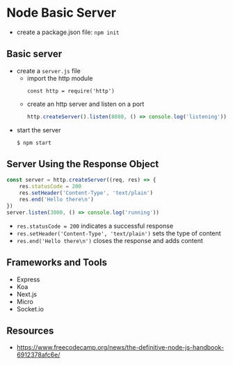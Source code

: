 # Node Basic Server

- create a package.json file: `npm init`

## Basic server
- create a `server.js` file 
    - import the http module
        ```javascipt
        const http = require('http')
        ```
    - create an http server and listen on a port
        ```javascript
        http.createServer().listen(8080, () => console.log('listening'))
        ```
- start the server
    ```
    $ npm start
    ```

## Server Using the Response Object
```javascript
const server = http.createServer((req, res) => {  
    res.statusCode = 200  
    res.setHeader('Content-Type', 'text/plain')  
    res.end('Hello there\n')
})
server.listen(3000, () => console.log('running'))
```
- `res.statusCode = 200` indicates a successful response
- `res.setHeader('Content-Type', 'text/plain')` sets the type of content
- `res.end('Hello there\n')` closes the response and adds content

## Frameworks and Tools
- Express
- Koa
- Next.js
- Micro
- Socket.io

## Resources
- https://www.freecodecamp.org/news/the-definitive-node-js-handbook-6912378afc6e/